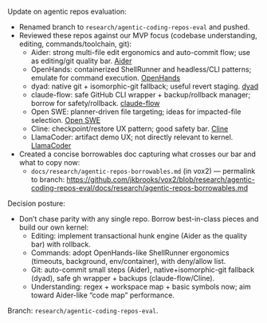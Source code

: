 Update on agentic repos evaluation:

- Renamed branch to `research/agentic-coding-repos-eval` and pushed.
- Reviewed these repos against our MVP focus (codebase understanding, editing, commands/toolchain, git):
  - Aider: strong multi-file edit ergonomics and auto-commit flow; use as editing/git quality bar. [Aider](https://github.com/Aider-AI/aider)
  - OpenHands: containerized ShellRunner and headless/CLI patterns; emulate for command execution. [OpenHands](https://github.com/All-Hands-AI/OpenHands)
  - dyad: native git + isomorphic-git fallback; useful revert staging. [dyad](https://github.com/dyad-sh/dyad)
  - claude-flow: safe GitHub CLI wrapper + backup/rollback manager; borrow for safety/rollback. [claude-flow](https://github.com/ruvnet/claude-flow)
  - Open SWE: planner-driven file targeting; ideas for impacted-file selection. [Open SWE](https://github.com/langchain-ai/open-swe)
  - Cline: checkpoint/restore UX pattern; good safety bar. [Cline](https://github.com/cline/cline)
  - LlamaCoder: artifact demo UX; not directly relevant to kernel. [LlamaCoder](https://github.com/nutlope/llamacoder)
- Created a concise borrowables doc capturing what crosses our bar and what to copy now:
  - `docs/research/agentic-repos-borrowables.md` (in vox2) — permalink to branch: https://github.com/jkbrooks/vox2/blob/research/agentic-coding-repos-eval/docs/research/agentic-repos-borrowables.md

Decision posture:
- Don’t chase parity with any single repo. Borrow best-in-class pieces and build our own kernel:
  - Editing: implement transactional hunk engine (Aider as the quality bar) with rollback.
  - Commands: adopt OpenHands-like ShellRunner ergonomics (timeouts, background, env/container), with deny/allow list.
  - Git: auto-commit small steps (Aider), native+isomorphic-git fallback (dyad), safe gh wrapper + backups (claude-flow/Cline).
  - Understanding: regex + workspace map + basic symbols now; aim toward Aider-like “code map” performance.

Branch: `research/agentic-coding-repos-eval`.
